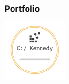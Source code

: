 # Portfolio
<img src="https://github.com/Madclergy/Portfolio/blob/master/assets/logo_transparent.png?raw=true" align="center"
     alt="Chad Kennedy's Portfolio Logo" width="200" height="200">
